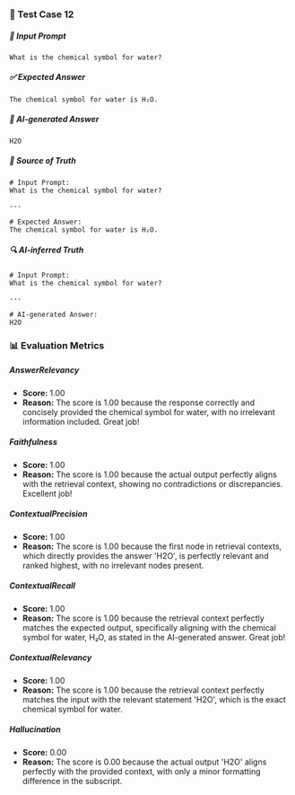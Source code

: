 ### 🧪 Test Case 12

##### 🧾 Input Prompt
```text
What is the chemical symbol for water?
```
##### ✅ Expected Answer
```text
The chemical symbol for water is H₂O.
```
##### 🤖 AI-generated Answer
```text
H2O
```
##### 📘 Source of Truth
```text
# Input Prompt:
What is the chemical symbol for water?

---

# Expected Answer:
The chemical symbol for water is H₂O.
```
##### 🔍 AI-inferred Truth
```text
# Input Prompt:
What is the chemical symbol for water?

---

# AI-generated Answer:
H2O
```
### 📊 Evaluation Metrics

##### AnswerRelevancy
- **Score:** 1.00
- **Reason:** The score is 1.00 because the response correctly and concisely provided the chemical symbol for water, with no irrelevant information included. Great job!

##### Faithfulness
- **Score:** 1.00
- **Reason:** The score is 1.00 because the actual output perfectly aligns with the retrieval context, showing no contradictions or discrepancies. Excellent job!

##### ContextualPrecision
- **Score:** 1.00
- **Reason:** The score is 1.00 because the first node in retrieval contexts, which directly provides the answer 'H2O', is perfectly relevant and ranked highest, with no irrelevant nodes present.

##### ContextualRecall
- **Score:** 1.00
- **Reason:** The score is 1.00 because the retrieval context perfectly matches the expected output, specifically aligning with the chemical symbol for water, H₂O, as stated in the AI-generated answer. Great job!

##### ContextualRelevancy
- **Score:** 1.00
- **Reason:** The score is 1.00 because the retrieval context perfectly matches the input with the relevant statement 'H2O', which is the exact chemical symbol for water.

##### Hallucination
- **Score:** 0.00
- **Reason:** The score is 0.00 because the actual output 'H2O' aligns perfectly with the provided context, with only a minor formatting difference in the subscript.

